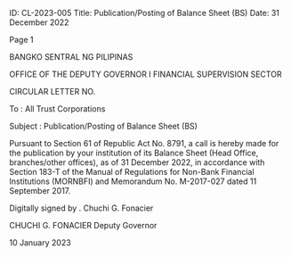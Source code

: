 ID: CL-2023-005
Title: Publication/Posting of Balance Sheet (BS)
Date: 31 December 2022

Page 1

BANGKO SENTRAL NG PILIPINAS

OFFICE OF THE DEPUTY GOVERNOR I FINANCIAL SUPERVISION SECTOR

CIRCULAR LETTER NO.

To : All Trust Corporations

Subject : Publication/Posting of Balance Sheet (BS)

Pursuant to Section 61 of Republic Act No. 8791, a call is hereby made for the publication by your institution of its Balance Sheet (Head Office, branches/other offices), as of 31 December 2022, in accordance with Section 183-T of the Manual of Regulations for Non-Bank Financial Institutions (MORNBFI) and Memorandum No. M-2017-027 dated 11 September 2017.

Digitally signed by . Chuchi G. Fonacier

CHUCHI G. FONACIER Deputy Governor

10 January 2023